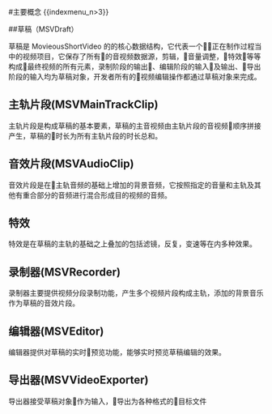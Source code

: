 #主要概念
{{indexmenu_n>3}}

##草稿（MSVDraft）

草稿是 MovieousShortVideo 的的核心数据结构，它代表一个&#8;&#8;正在制作过程当中的视频项目，它保存了所有&#8;的音视频数据源，剪辑，&#8;音量调整，&#8;特效&#8;等等构成&#8;最终视频的所有元素，录制阶段的输出&#8;、编辑阶段的输入&#8;及输出、&#8;导出阶段的输入均为草稿对象，开发者所有的&#8;视频编辑操作都通过草稿对象来完成。

## 主轨片段(MSVMainTrackClip)

主轨片段是构成草稿的基本要素，草稿的主音视频由主轨片段的音视频&#8;顺序拼接产生，草稿的&#8;时长为所有主轨片段的时长总和。

## 音效片段(MSVAudioClip)

音效片段是在&#8;主轨音频的基础上增加的背景音频，它按照指定的音量和主轨及其他有重合部分的音频进行混合形成目的视频的音频。

## 特效

特效是在草稿的主轨的基础之上叠加的包括滤镜，反复，变速等在内多种效果。

## 录制器(MSVRecorder)

录制器主要提供视频分段录制功能，产生多个视频片段构成主轨，添加的背景音乐作为草稿的音效片段。

## 编辑器(MSVEditor)

编辑器提供对草稿的实时&#8;预览功能，能够实时预览草稿编辑的效果。

## 导出器(MSVVideoExporter)

导出器接受草稿对象&#8;作为输入，&#8;导出为各种格式的&#8;目标文件
